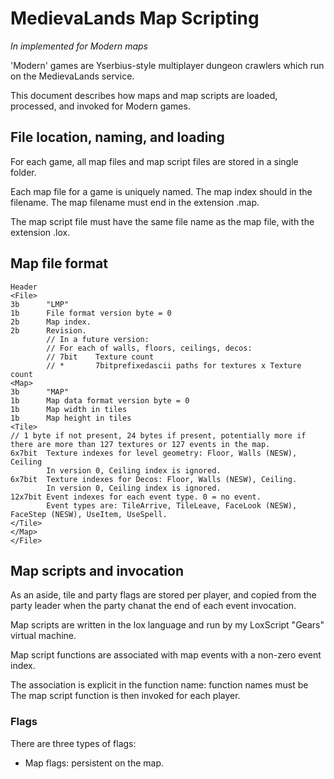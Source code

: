 # MedievaLands Map Scripting
*In implemented for Modern maps*

'Modern' games are Yserbius-style multiplayer dungeon crawlers which run on the MedievaLands service.

This document describes how maps and map scripts are loaded, processed, and invoked for Modern games.

## File location, naming, and loading

For each game, all map files and map script files are stored in a single folder.

Each map file for a game is uniquely named.
The map index should in the filename.
The map filename must end in the extension .map.

The map script file must have the same file name as the map file, with the extension .lox.

## Map file format

    Header
    <File>
    3b      "LMP"
    1b      File format version byte = 0
    2b      Map index.
    2b      Revision.
            // In a future version:
            // For each of walls, floors, ceilings, decos:
            // 7bit    Texture count
            // *       7bitprefixedascii paths for textures x Texture count
    <Map>
    3b      "MAP"
    1b      Map data format version byte = 0
    1b      Map width in tiles
    1b      Map height in tiles
    <Tile>
    // 1 byte if not present, 24 bytes if present, potentially more if there are more than 127 textures or 127 events in the map.
    6x7bit  Texture indexes for level geometry: Floor, Walls (NESW), Ceiling
            In version 0, Ceiling index is ignored.
    6x7bit  Texture indexes for Decos: Floor, Walls (NESW), Ceiling.
            In version 0, Ceiling index is ignored.
    12x7bit Event indexes for each event type. 0 = no event.
            Event types are: TileArrive, TileLeave, FaceLook (NESW), FaceStep (NESW), UseItem, UseSpell.
    </Tile>
    </Map>
    </File>
    
## Map scripts and invocation

As an aside, tile and party flags are stored per player, and copied from the party leader when the party chanat the end of each event invocation.

Map scripts are written in the lox language and run by my LoxScript "Gears" virtual machine.

Map script functions are associated with map events with a non-zero event index.

The association is explicit in the function name: function names must be The map script function is then invoked for each player.

### Flags

There are three types of flags:
- Map flags: persistent on the map.
